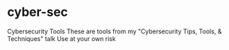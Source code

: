 # cyber-sec
Cybersecurity Tools
These are tools from my "Cybersecurity Tips, Tools, & Techniques" talk
Use at your own risk

